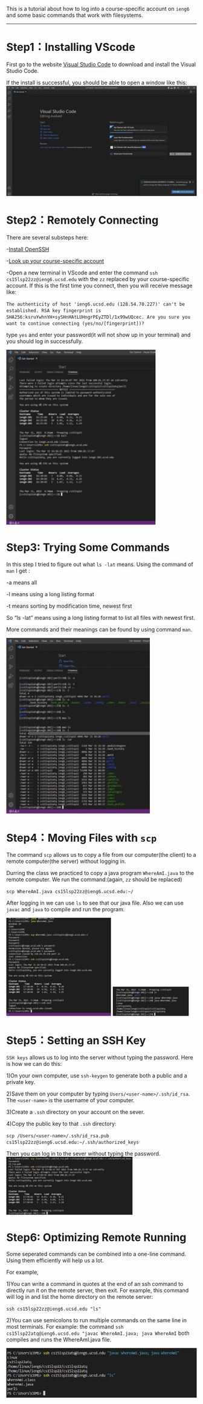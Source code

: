 This is a tutorial about how to log into a course-specific account on `ieng6` and some basic commands that work with filesystems.
***
# Step1：Installing VScode
First go to the website [Visual Studio Code](https://code.visualstudio.com/) to download and install the Visual Studio Code.

If the install is successful, you should be able to open a window like this:
![Image](Step1.png)




# Step2：Remotely Connecting
There are several substeps here:

-[Install OpenSSH](https://docs.microsoft.com/en-us/windows-server/administration/openssh/openssh_install_firstuse)

-[Look up your course-specific account](https://sdacs.ucsd.edu/~icc/index.php)

-Open a new terminal in VScode and enter the command `ssh cs15lsp22zz@ieng6.ucsd.edu` with the `zz` replaced by your course-specific account. If this is the first time you connect, then you will receive message like:

`The authenticity of host 'ieng6.ucsd.edu (128.54.70.227)' can't
be established.
RSA key fingerprint is
SHA256:ksruYwhnYH+sySHnHAtLUHngrPEyZTDl/1x99wUQcec.
Are you sure you want to continue connecting
(yes/no/[fingerprint])?`

type `yes` and enter your password(it will not show up in your terminal) and you should log in successfully.

![Image](Step2.png)



# Step3: Trying Some Commands
In this step I tried to figure out what `ls -lat` means. Using the command of `man` I get :

-a means all

-l means using a long listing format

-t means sorting by modification time, newest first

So “ls -lat” means using a long listing format to list all files with newest first.

More commands and their meanings can be found by using command `man`.

![Image](Step3.png)


# Step4：Moving Files with `scp`
The command `scp` allows us to copy a file from our computer(the client) to a remote computer(the server) without logging in.

Durring the class we practiced to copy a java program `WhereAmI.java` to the remote computer. We run the command:(again, `zz` should be replaced)

`scp WhereAmI.java cs15lsp22zz@ieng6.ucsd.edu:~/`

After logging in we can use `ls` to see that our java file. Also we can use `javac` and `java` to compile and run the program. 

![Image](Step4-1.png)
![Image](Step4-2.png)

# Step5：Setting an SSH Key
`SSH keys` allows us to log into the server without typing the password. Here is how we can do this:

1)On your own computer, use `ssh-keygen` to generate both a public and a private key. 

2)Save them on your computer by typing `Users/<user-name>/.ssh/id_rsa`. The `<user-name>` is the username of your computer.

3)Create a `.ssh` directory on your account on the sever. 

4)Copy the public key to that `.ssh` directory:

`scp /Users/<user-name>/.ssh/id_rsa.pub
cs15lsp22zz@ieng6.ucsd.edu:~/.ssh/authorized_keys`

Then you can log in to the sever without typing the password.
![Image](Step5.png)

# Step6: Optimizing Remote Running
Some seperated commands can be combined into a one-line command. Using them efficiently will help us a lot.

For example,

1)You can write a command in quotes at the end of an ssh command to directly run it on the remote server, then exit. For example, this command will log in and
list the home directory on the remote server:

`ssh cs15lsp22zz@ieng6.ucsd.edu "ls"`

2)You can use semicolons to run multiple commands on the same line in most terminals. For example: the command `ssh cs15lsp22atq@ieng6.ucsd.edu "javac WhereAmI.java; java WhereAmI` both compiles and runs the WhereAmI.java file. 

![Image](Step6.png)

